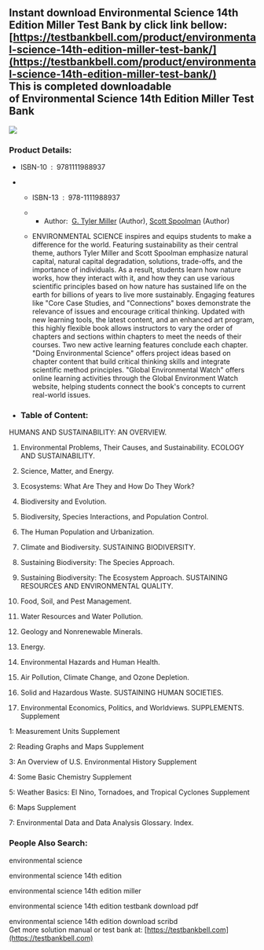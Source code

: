 Instant download **Environmental Science 14th Edition Miller Test Bank** by click link bellow:  
[https://testbankbell.com/product/environmental-science-14th-edition-miller-test-bank/](https://testbankbell.com/product/environmental-science-14th-edition-miller-test-bank/)  
This is completed downloadable of Environmental Science 14th Edition Miller Test Bank
-------------------------------------------------------------------------------------


![](https://testbankbell.com/wp-content/uploads/2023/05/environmental-science-14th-edition-miller-test-bank.jpg)
### Product Details:


* ISBN-10 ‏ : ‎ 9781111988937
* * ISBN-13 ‏ : ‎ 978-1111988937
  * * Author:  [G. Tyler Miller](https://www.amazon.com/s/ref=dp_byline_sr_book_1?ie=UTF8&field-author=G.+Tyler+Miller&text=G.+Tyler+Miller&sort=relevancerank&search-alias=books) (Author), [Scott Spoolman](https://www.amazon.com/s/ref=dp_byline_sr_book_2?ie=UTF8&field-author=Scott+Spoolman&text=Scott+Spoolman&sort=relevancerank&search-alias=books) (Author)
   
  * ENVIRONMENTAL SCIENCE inspires and equips students to make a difference for the world. Featuring sustainability as their central theme, authors Tyler Miller and Scott Spoolman emphasize natural capital, natural capital degradation, solutions, trade-offs, and the importance of individuals. As a result, students learn how nature works, how they interact with it, and how they can use various scientific principles based on how nature has sustained life on the earth for billions of years to live more sustainably. Engaging features like "Core Case Studies, and "Connections" boxes demonstrate the relevance of issues and encourage critical thinking. Updated with new learning tools, the latest content, and an enhanced art program, this highly flexible book allows instructors to vary the order of chapters and sections within chapters to meet the needs of their courses. Two new active learning features conclude each chapter. "Doing Environmental Science" offers project ideas based on chapter content that build critical thinking skills and integrate scientific method principles. "Global Environmental Watch" offers online learning activities through the Global Environment Watch website, helping students connect the book's concepts to current real-world issues.
 
* ### Table of Content:

HUMANS AND SUSTAINABILITY: AN OVERVIEW.


1. Environmental Problems, Their Causes, and Sustainability. ECOLOGY AND SUSTAINABILITY.

2. Science, Matter, and Energy.

3. Ecosystems: What Are They and How Do They Work?

4. Biodiversity and Evolution.

5. Biodiversity, Species Interactions, and Population Control.

6. The Human Population and Urbanization.

7. Climate and Biodiversity. SUSTAINING BIODIVERSITY.

8. Sustaining Biodiversity: The Species Approach.

9. Sustaining Biodiversity: The Ecosystem Approach. SUSTAINING RESOURCES AND ENVIRONMENTAL QUALITY.

10. Food, Soil, and Pest Management.

11. Water Resources and Water Pollution.

12. Geology and Nonrenewable Minerals.

13. Energy.

14. Environmental Hazards and Human Health.

15. Air Pollution, Climate Change, and Ozone Depletion.

16. Solid and Hazardous Waste. SUSTAINING HUMAN SOCIETIES.

17. Environmental Economics, Politics, and Worldviews. SUPPLEMENTS. Supplement

1: Measurement Units Supplement


2: Reading Graphs and Maps Supplement


3: An Overview of U.S. Environmental History Supplement


4: Some Basic Chemistry Supplement


5: Weather Basics: El Nino, Tornadoes, and Tropical Cyclones Supplement


6: Maps Supplement


7: Environmental Data and Data Analysis Glossary. Index.



 ### People Also Search:


 environmental science

 environmental science 14th edition

 environmental science 14th edition miller

 environmental science 14th edition testbank download pdf

 environmental science 14th edition download scribd  
  Get more solution manual or test bank at: [https://testbankbell.com](https://testbankbell.com)

